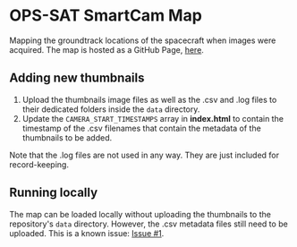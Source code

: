 # OPS-SAT SmartCam Map
Mapping the groundtrack locations of the spacecraft when images were acquired. The map is hosted as a GitHub Page, [here](https://georgeslabreche.github.io/opssat-smartcam-map/).

## Adding new thumbnails
1. Upload the thumbnails image files as well as the .csv and .log files to their dedicated folders inside the `data` directory.
2. Update the `CAMERA_START_TIMESTAMPS` array in **index.html** to contain the timestamp of the .csv filenames that contain the metadata of the thumbnails to be added.

Note that the .log files are not used in any way. They are just included for record-keeping.
## Running locally
The map can be loaded locally without uploading the thumbnails to the repository's `data` directory. However, the .csv metadata files still need to be uploaded. This is a known issue: [Issue \#1](https://github.com/georgeslabreche/opssat-smartcam-map/issues/1).
